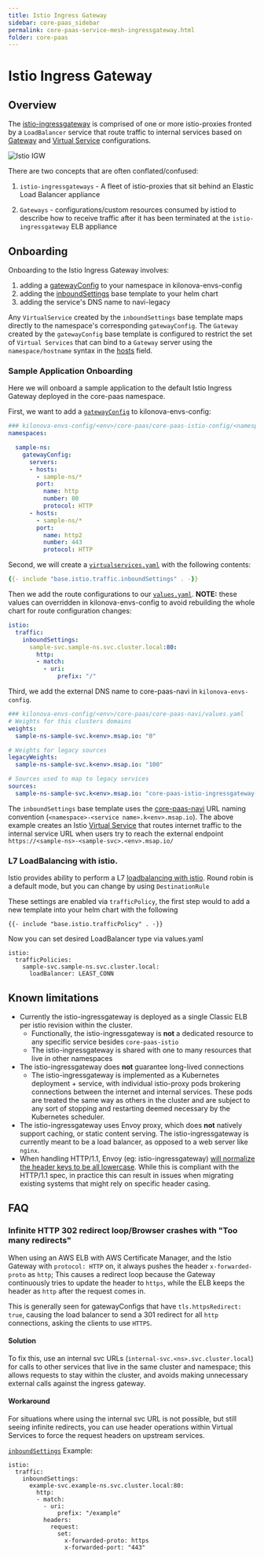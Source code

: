 ```yaml
---
title: Istio Ingress Gateway 
sidebar: core-paas_sidebar
permalink: core-paas-service-mesh-ingressgateway.html
folder: core-paas
---
```

# Istio Ingress Gateway

## Overview

The [istio-ingressgateway](https://istio.io/latest/docs/tasks/traffic-management/ingress/ingress-control/) is comprised of one or more istio-proxies fronted by a `LoadBalancer` service that route traffic to internal services based on [Gateway](https://istio.io/latest/docs/reference/config/networking/gateway/) and [Virtual Service](https://istio.io/latest/docs/reference/config/networking/virtual-service/) configurations.

![Istio IGW](../images/istio-igw.png)

There are two concepts that are often conflated/confused:
1. `istio-ingressgateways` - A fleet of istio-proxies that sit behind an Elastic Load Balancer appliance

2. `Gateways` - configurations/custom resources consumed by istiod to describe how to receive traffic after it has been terminated at the `istio-ingressgateway` ELB appliance

## Onboarding

Onboarding to the Istio Ingress Gateway involves:
1. adding a [gatewayConfig](https://github.com/mulesoft/core-paas-istio-config/blob/master/helm/core-paas-istio-config/templates/namespace-gateways.yaml) to your namespace in kilonova-envs-config
1. adding the [inboundSettings](https://github.com/mulesoft/core-paas-base/blob/master/helm/core-paas-base/templates/istio/_inbound_settings.tpl) base template to your helm chart
1. adding the service's DNS name to navi-legacy

Any `VirtualService` created by the `inboundSettings` base template maps directly to the namespace's corresponding `gatewayConfig`. The `Gateway` created by the `gatewayConfig` base template is configured to restrict the set of `Virtual Services` that can bind to a `Gateway` server using the `namespace/hostname` syntax in the [hosts](https://github.com/mulesoft/core-paas-istio-config/blob/52a8f5c2f60f77f87e18bd05e20394f6003e0293/helm/core-paas-istio-config/templates/namespace-gateways.yaml#L30) field.

### Sample Application Onboarding

Here we will onboard a sample application to the default Istio Ingress Gateway deployed in the core-paas namespace.

First, we want to add a [`gatewayConfig`](https://github.com/mulesoft/core-paas-istio-config/blob/52a8f5c2f60f77f87e18bd05e20394f6003e0293/helm/core-paas-istio-config/templates/namespace-gateways.yaml) to kilonova-envs-config:
```yaml
### kilonova-envs-config/<env>/core-paas/core-paas-istio-config/<namespace>.yaml
namespaces:

  sample-ns:
    gatewayConfig:
      servers:
      - hosts:
        - sample-ns/*
        port:
          name: http
          number: 80
          protocol: HTTP
      - hosts:
        - sample-ns/*
        port:
          name: http2
          number: 443
          protocol: HTTP
```

Second, we will create a [`virtualservices.yaml`](https://github.com/mulesoft/core-paas-base#baseistiotrafficinboundsettings) with the following contents:
```yaml
{{- include "base.istio.traffic.inboundSettings" . -}}
```

Then we add the route configurations to our [`values.yaml`](https://github.com/mulesoft/core-paas-base#example-values-6). **NOTE:** these values can overridden in kilonova-envs-config to avoid rebuilding the whole chart for route configuration changes:
```yaml
istio:
  traffic:
    inboundSettings:
      sample-svc.sample-ns.svc.cluster.local:80:
        http:
        - match:
          - uri:
              prefix: "/"
```

Third, we add the external DNS name to core-paas-navi in `kilonova-envs-config`.

```yaml
### kilonova-envs-config/<env>/core-paas/core-paas-navi/values.yaml
# Weights for this clusters domains
weights:
  sample-ns-sample-svc.k<env>.msap.io: "0"

# Weights for legacy sources
legacyWeights:
  sample-ns-sample-svc.k<env>.msap.io: "100"

# Sources used to map to legacy services
sources:
  sample-ns-sample-svc.k<env>.msap.io: "core-paas-istio-ingressgateway-1-10-2.kbuild-dev.msap.io"
```

The `inboundSettings` base template uses the [core-paas-navi](https://github.com/mulesoft/core-paas-navi) URL naming convention (`<namespace>-<service name>.k<env>.msap.io`).  The above example creates an Istio [Virtual Service](https://istio.io/latest/docs/reference/config/networking/virtual-service/) that routes internet traffic to the internal service URL when users try to reach the external endpoint `https://<sample-ns>-<sample-svc>.<env>.msap.io/`


### L7 LoadBalancing with istio.

Istio provides ability to perform a L7 [loadbalancing with istio](https://istio.io/latest/docs/reference/config/networking/destination-rule/#LoadBalancerSettings). Round robin is a default mode, but you can change by using `DestinationRule`

These settings are enabled via `trafficPolicy`, the first step would to add a new template into your helm chart with the following

```
{{- include "base.istio.trafficPolicy" . -}}
```

Now you can set desired LoadBalancer type via values.yaml

```
istio:
  trafficPolicies:
    sample-svc.sample-ns.svc.cluster.local:
      loadBalancer: LEAST_CONN
```

## Known limitations
- Currently the istio-ingressgateway is deployed as a single Classic ELB per istio revision within the cluster.
  - Functionally, the istio-ingressgateway is **not** a dedicated resource to any specific service besides `core-paas-istio`
  - The istio-ingressgateway is shared with one to many resources that live in other namespaces
- The istio-ingressgateway does **not** guarantee long-lived connections
  - The istio-ingressgateway is implemented as a Kubernetes deployment + service, with individual istio-proxy pods brokering connections between the internet and internal services.  These pods are treated the same way as others in the cluster and are subject to any sort of stopping and restarting deemed necessary by the Kubernetes scheduler.
- The istio-ingressgateway uses Envoy proxy, which does **not** natively support caching, or static content serving.  The istio-ingressgateway is currently meant to be a load balancer, as opposed to a web server like `nginx`.
- When handling HTTP/1.1, Envoy (eg: istio-ingressgateway) [will normalize the header keys to be all lowercase](https://www.envoyproxy.io/docs/envoy/latest/configuration/http/http_conn_man/header_casing). While this is compliant with the HTTP/1.1 spec, in practice this can result in issues when migrating existing systems that might rely on specific header casing.

## FAQ

### Infinite HTTP 302 redirect loop/Browser crashes with "Too many redirects"

When using an AWS ELB with AWS Certificate Manager, and the Istio Gateway with `protocol: HTTP` on, it always pushes the header `x-forwarded-proto` as `http`;  This causes a redirect loop because the Gateway continuously tries to update the header to `https`, while the ELB keeps the header as `http` after the request comes in.

This is generally seen for gatewayConfigs that have `tls.httpsRedirect: true`, causing the load balancer to send a 301 redirect for all `http` connections, asking the clients to use `HTTPS`.

#### Solution
To fix this, use an internal svc URLs (`internal-svc.<ns>.svc.cluster.local`) for calls to other services that live in the same cluster and namespace; this allows requests to stay within the cluster, and avoids making unnecessary external calls against the ingress gateway.

#### Workaround
For situations where using the internal svc URL is not possible, but still seeing infinite redirects, you can use header operations within Virtual Services to force the request headers on upstream services.

[`inboundSettings`](https://github.com/mulesoft/core-paas-base/blob/master/helm/core-paas-base/templates/istio/_inbound_settings.tpl) Example:
```
istio:
  traffic:
    inboundSettings:
      example-svc.example-ns.svc.cluster.local:80:
        http:
        - match:
          - uri:
              prefix: "/example"
          headers:
            request:
              set:
                x-forwarded-proto: https
                x-forwarded-port: "443"
```
